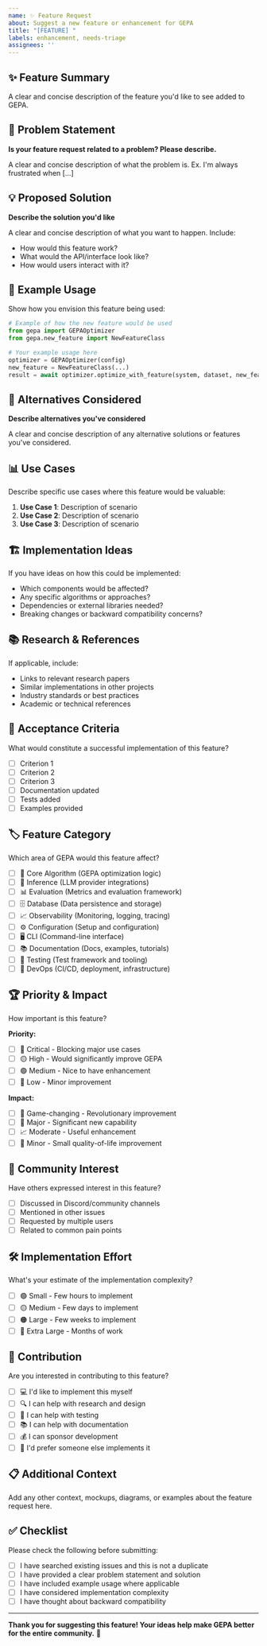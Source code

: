 ```yaml
---
name: ✨ Feature Request
about: Suggest a new feature or enhancement for GEPA
title: "[FEATURE] "
labels: enhancement, needs-triage
assignees: ''
---
```


## ✨ Feature Summary

A clear and concise description of the feature you'd like to see added to GEPA.

## 🎯 Problem Statement

**Is your feature request related to a problem? Please describe.**

A clear and concise description of what the problem is. Ex. I'm always frustrated when [...]

## 💡 Proposed Solution

**Describe the solution you'd like**

A clear and concise description of what you want to happen. Include:

- How would this feature work?
- What would the API/interface look like?
- How would users interact with it?

## 🔄 Example Usage

Show how you envision this feature being used:

```python
# Example of how the new feature would be used
from gepa import GEPAOptimizer
from gepa.new_feature import NewFeatureClass

# Your example usage here
optimizer = GEPAOptimizer(config)
new_feature = NewFeatureClass(...)
result = await optimizer.optimize_with_feature(system, dataset, new_feature)
```

## 🎨 Alternatives Considered

**Describe alternatives you've considered**

A clear and concise description of any alternative solutions or features you've considered.

## 📊 Use Cases

Describe specific use cases where this feature would be valuable:

1. **Use Case 1**: Description of scenario
2. **Use Case 2**: Description of scenario
3. **Use Case 3**: Description of scenario

## 🏗️ Implementation Ideas

If you have ideas on how this could be implemented:

- Which components would be affected?
- Any specific algorithms or approaches?
- Dependencies or external libraries needed?
- Breaking changes or backward compatibility concerns?

## 📚 Research & References

If applicable, include:

- Links to relevant research papers
- Similar implementations in other projects
- Industry standards or best practices
- Academic or technical references

## 🎯 Acceptance Criteria

What would constitute a successful implementation of this feature?

- [ ] Criterion 1
- [ ] Criterion 2
- [ ] Criterion 3
- [ ] Documentation updated
- [ ] Tests added
- [ ] Examples provided

## 🏷️ Feature Category

Which area of GEPA would this feature affect?

- [ ] 🧠 Core Algorithm (GEPA optimization logic)
- [ ] 🔌 Inference (LLM provider integrations)
- [ ] 📊 Evaluation (Metrics and evaluation framework)
- [ ] 🗄️ Database (Data persistence and storage)
- [ ] 📈 Observability (Monitoring, logging, tracing)
- [ ] ⚙️ Configuration (Setup and configuration)
- [ ] 🖥️ CLI (Command-line interface)
- [ ] 📚 Documentation (Docs, examples, tutorials)
- [ ] 🧪 Testing (Test framework and tooling)
- [ ] 🚀 DevOps (CI/CD, deployment, infrastructure)

## 🏆 Priority & Impact

How important is this feature?

**Priority:**
- [ ] 🔴 Critical - Blocking major use cases
- [ ] 🟡 High - Would significantly improve GEPA
- [ ] 🟢 Medium - Nice to have enhancement
- [ ] 🔵 Low - Minor improvement

**Impact:**
- [ ] 🌟 Game-changing - Revolutionary improvement
- [ ] 🚀 Major - Significant new capability
- [ ] 📈 Moderate - Useful enhancement
- [ ] 🔧 Minor - Small quality-of-life improvement

## 👥 Community Interest

Have others expressed interest in this feature?

- [ ] Discussed in Discord/community channels
- [ ] Mentioned in other issues
- [ ] Requested by multiple users
- [ ] Related to common pain points

## 🛠️ Implementation Effort

What's your estimate of the implementation complexity?

- [ ] 🟢 Small - Few hours to implement
- [ ] 🟡 Medium - Few days to implement
- [ ] 🟠 Large - Few weeks to implement
- [ ] 🔴 Extra Large - Months of work

## 🤝 Contribution

Are you interested in contributing to this feature?

- [ ] 💻 I'd like to implement this myself
- [ ] 🔍 I can help with research and design
- [ ] 🧪 I can help with testing
- [ ] 📚 I can help with documentation
- [ ] 💰 I can sponsor development
- [ ] 🤔 I'd prefer someone else implements it

## 📋 Additional Context

Add any other context, mockups, diagrams, or examples about the feature request here.

## ✅ Checklist

Please check the following before submitting:

- [ ] I have searched existing issues and this is not a duplicate
- [ ] I have provided a clear problem statement and solution
- [ ] I have included example usage where applicable
- [ ] I have considered implementation complexity
- [ ] I have thought about backward compatibility

---

**Thank you for suggesting this feature! Your ideas help make GEPA better for the entire community.** 🚀